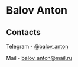 # Balov Anton

## Contacts

Telegram - [@balov_anton](https://t.me/balov_anton)

Mail - balov_anton@mail.ru

